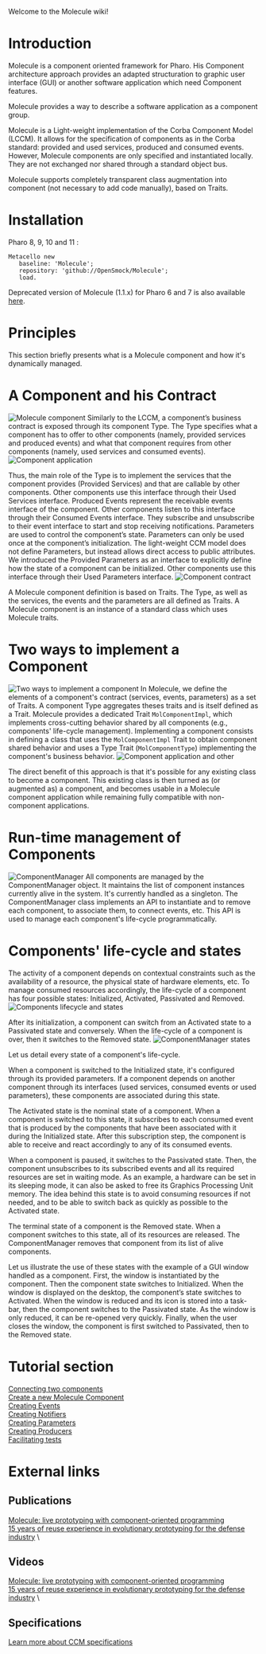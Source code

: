 Welcome to the Molecule wiki!

# Introduction
Molecule is a component oriented framework for Pharo. His Component architecture approach provides an adapted structuration to graphic user interface (GUI) or another software application which need Component features.

Molecule provides a way to describe a software application as a component group.

Molecule is a Light-weight implementation of the Corba Component Model (LCCM). It allows for the specification of components as in the Corba standard: provided and used services, produced and consumed events. However, Molecule components are only specified and instantiated locally. They are not exchanged nor shared through a standard object bus.

Molecule supports completely transparent class augmentation into component (not necessary to add code manually), based on Traits.

# Installation
Pharo 8, 9, 10 and 11 :
```smalltalk
Metacello new
   baseline: 'Molecule';
   repository: 'github://OpenSmock/Molecule';
   load.
```
Deprecated version of Molecule (1.1.x) for Pharo 6 and 7 is also available [here](https://github.com/OpenSmock/Molecule/tree/Molecule1.1.x).

# Principles
This section briefly presents what is a Molecule component and how it's dynamically managed.

# A Component and his Contract
![Molecule component](https://user-images.githubusercontent.com/49183340/162572734-774a7065-9772-433e-8f0a-9dc538978c92.png)
Similarly to the LCCM, a component’s business contract is exposed through its component Type. The Type specifies what a component has to offer to other components (namely, provided services and produced events) and what that component requires from other components (namely, used services and consumed events).
![Component application](https://user-images.githubusercontent.com/49183340/162572946-8cd11257-65bb-4ed3-a13a-0fe6dd6f83d1.png)

Thus, the main role of the Type is to implement the services that the component provides (Provided Services) and that are callable by other components. Other components use this interface through their Used Services interface. Produced Events represent the receivable events interface of the component. Other components listen to this interface through their Consumed Events interface. They subscribe and unsubscribe to their event interface to start and stop receiving notifications. Parameters are used to control the component’s state. Parameters can only be used once at the component’s initialization. The light-weight CCM model does not define Parameters, but instead allows direct access to public attributes. We introduced the Provided Parameters as an interface to explicitly define how the state of a component can be initialized. Other components use this interface through their Used Parameters interface.
![Component contract](https://user-images.githubusercontent.com/49183340/162573113-d347a649-b84e-4b0f-bb75-f3f1380b43f2.png)

A Molecule component definition is based on Traits. The Type, as well as the services, the events and the parameters are all defined as Traits. A Molecule component is an instance of a standard class which uses Molecule traits.

# Two ways to implement a Component
![Two ways to implement a component](https://user-images.githubusercontent.com/49183340/162573288-4d7fc513-5d98-420e-a309-e98f1e42fc6d.png)
In Molecule, we define the elements of a component's contract (services, events, parameters) as a set of Traits. A component Type aggregates theses traits and is itself defined as a Trait. Molecule provides a dedicated Trait `MolComponentImpl`, which implements cross-cutting behavior shared by all components (e.g., components' life-cycle management). Implementing a component consists in defining a class that uses the `MolComponentImpl` Trait to obtain component shared behavior and uses a Type Trait (`MolComponentType`) implementing the component's business behavior.
![Component application and other](https://user-images.githubusercontent.com/49183340/162573410-9543b74f-af2f-4ad9-a156-aa4759916773.png)

The direct benefit of this approach is that it's possible for any existing class to become a component. This existing class is then turned as (or augmented as) a component, and becomes usable in a Molecule component application while remaining fully compatible with non-component applications.

# Run-time management of Components
![ComponentManager](https://user-images.githubusercontent.com/49183340/162572598-0219f49d-8975-4dbb-8764-e3f379c58d69.png)
All components are managed by the ComponentManager object. It maintains the list of component instances currently alive in the system. It's currently handled as a singleton. The ComponentManager class implements an API to instantiate and to remove each component, to associate them, to connect events, etc. This API is used to manage each component's life-cycle programmatically.

# Components' life-cycle and states
The activity of a component depends on contextual constraints such as the availability of a resource, the physical state of hardware elements, etc. To manage consumed resources accordingly, the life-cycle of a component has four possible states: Initialized, Activated, Passivated and Removed.
![Components lifecycle and states](https://user-images.githubusercontent.com/49183340/162570154-b39fc041-03f3-40d2-ad3f-30aac027a4b0.png)

After its initialization, a component can switch from an Activated state to a Passivated state and conversely. When the life-cycle of a component is over, then it switches to the Removed state.
![ComponentManager states](https://user-images.githubusercontent.com/49183340/162572394-03d8bdda-e447-4095-864e-2793b913616c.png)

Let us detail every state of a component's life-cycle.

When a component is switched to the Initialized state, it's configured through its provided parameters. If a component depends on another component through its interfaces (used services, consumed events or used parameters), these components are associated during this state.

The Activated state is the nominal state of a component. When a component is switched to this state, it subscribes to each consumed event that is produced by the components that have been associated with it during the Initialized state. After this subscription step, the component is able to receive and react accordingly to any of its consumed events.

When a component is paused, it switches to the Passivated state. Then, the component unsubscribes to its subscribed events and all its required resources are set in waiting mode. As an example, a hardware can be set in its sleeping mode, it can also be asked to free its Graphics Processing Unit memory. The idea behind this state is to avoid consuming resources if not needed, and to be able to switch back as quickly as possible to the Activated state.

The terminal state of a component is the Removed state. When a component switches to this state, all of its resources are released. The ComponentManager removes that component from its list of alive components.

Let us illustrate the use of these states with the example of a GUI window handled as a component. First, the window is instantiated by the component. Then the component state switches to Initialized. When the window is displayed on the desktop, the component’s state switches to Activated. When the window is reduced and its icon is stored into a task-bar, then the component switches to the Passivated state. As the window is only reduced, it can be re-opened very quickly. Finally, when the user closes the window, the component is first switched to Passivated, then to the Removed state.

# Tutorial section
[Connecting two components](https://github.com/OpenSmock/Molecule/blob/main/documentation/Connecting%20two%20components.md) \
[Create a new Molecule Component](https://github.com/OpenSmock/Molecule/blob/main/documentation/Create%20a%20new%20Molecule%20component.md) \
[Creating Events](https://github.com/OpenSmock/Molecule/blob/main/documentation/Creating%20Events.md) \
[Creating Notifiers](https://github.com/OpenSmock/Molecule/blob/main/documentation/Creating%20Notifiers.md) \
[Creating Parameters](https://github.com/OpenSmock/Molecule/blob/main/documentation/Creating%20Parameters.md) \
[Creating Producers](https://github.com/OpenSmock/Molecule/blob/main/documentation/Creating%20Producers.md) \
[Facilitating tests](https://github.com/OpenSmock/Molecule/blob/main/documentation/Facilitating%20tests.md)

# External links
## Publications
[Molecule: live prototyping with component-oriented programming](https://inria.hal.science/hal-02966704/) \
[15 years of reuse experience in evolutionary prototyping for the defense industry](https://inria.hal.science/hal-02966691/preview/ICSR_15years.pdf) \
## Videos
[Molecule: live prototyping with component-oriented programming](https://www.youtube.com/watch?v=Zfo3VkH2bVw) \
[15 years of reuse experience in evolutionary prototyping for the defense industry](https://www.youtube.com/watch?v=Zfo3VkH2bVw) \
## Specifications
[Learn more about CCM specifications](https://www.omg.org/spec/CCM/About-CCM/)
